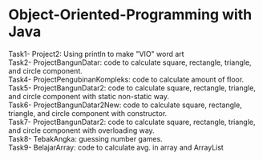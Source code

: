 # Object-Oriented-Programming with Java <br>

Task1- Project2: Using println to make "VIO" word art <br>
Task2- ProjectBangunDatar: code to calculate square, rectangle, triangle, and circle component.<br>
Task4- ProjectPengubinanKompleks: code to calculate amount of floor.<br>
Task5- ProjectBangunDatar2:  code to calculate square, rectangle, triangle, and circle component with static non-static way.<br>
Task6- ProjectBangunDatar2New: code to calculate square, rectangle, triangle, and circle component with constructor.<br>
Task7- ProjectBangunDatar2:  code to calculate square, rectangle, triangle, and circle component with overloading way.<br>
Task8- TebakAngka: guessing number games.<br>
Task9- BelajarArray: code to calculate avg. in array and ArrayList<br>
